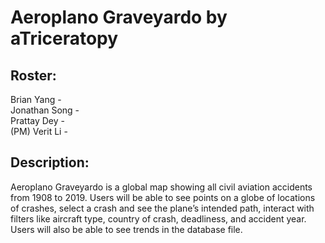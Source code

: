 # Aeroplano Graveyardo by aTriceratopy
## Roster:
Brian Yang -   
Jonathan Song -   
Prattay Dey -   
(PM) Verit Li - 
## Description:
Aeroplano Graveyardo is a global map showing all civil aviation accidents from 1908 to 2019. Users will be able to see points on a globe of locations of crashes, select a crash and see the plane’s intended path, interact with filters like aircraft type, country of crash, deadliness, and accident year. Users will also be able to see trends in the database file. 
